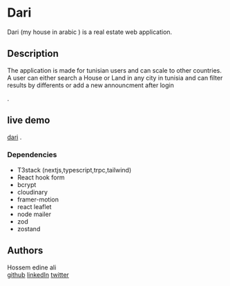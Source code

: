 # Dari

Dari (my house in arabic ) is a real estate web application.

## Description
The application is made for tunisian users and can scale to other countries.
A user can either search a House or Land in any city in tunisia and can filter results by differents or add a new announcment after login

.
## live demo

[dari](https://dari2.vercel.app/) .

### Dependencies

* T3stack (nextjs,typescript,trpc,tailwind)
* React hook form
* bcrypt
* cloudinary
* framer-motion
* react leaflet
* node mailer
* zod
* zostand





## Authors



 Hossem edine ali  
 [github](https://github.com/hossemedineali)
 [linkedIn](https://www.linkedin.com/in/ali-hossem-edine-1691a124a/)
[twitter](https://twitter.com/hossem__?t=GSQZXf5i33wStdrIaQ-2BA&s=09&fbclid=IwAR2yUSat7TspHgtFqUx-Ok6C1FTkngUDi0ghwmhSSev_zJ7xPAXfhPCR4FE)





